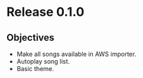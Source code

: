 # Release 0.1.0

## Objectives

- Make all songs available in AWS importer.
- Autoplay song list.
- Basic theme.
